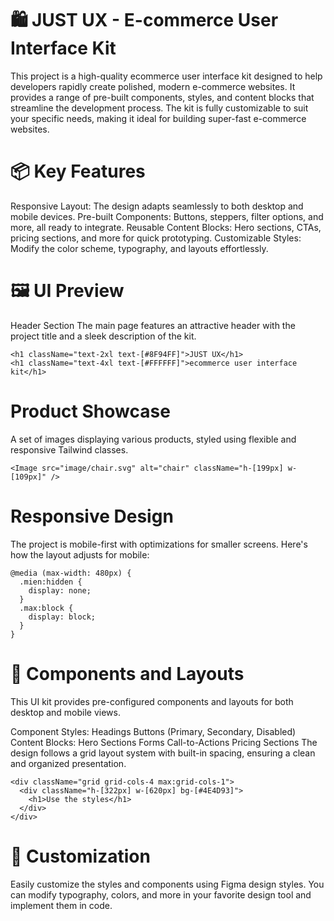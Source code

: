 
# 🛍️ JUST UX - E-commerce User Interface Kit
This project is a high-quality ecommerce user interface kit designed to help developers rapidly create polished, modern e-commerce websites. It provides a range of pre-built components, styles, and content blocks that streamline the development process. The kit is fully customizable to suit your specific needs, making it ideal for building super-fast e-commerce websites.

# 📦 Key Features
Responsive Layout: The design adapts seamlessly to both desktop and mobile devices.
Pre-built Components: Buttons, steppers, filter options, and more, all ready to integrate.
Reusable Content Blocks: Hero sections, CTAs, pricing sections, and more for quick prototyping.
Customizable Styles: Modify the color scheme, typography, and layouts effortlessly.

# 🖼️ UI Preview
Header Section
The main page features an attractive header with the project title and a sleek description of the kit.

```
<h1 className="text-2xl text-[#8F94FF]">JUST UX</h1>
<h1 className="text-4xl text-[#FFFFFF]">ecommerce user interface kit</h1>
```

# Product Showcase
A set of images displaying various products, styled using flexible and responsive Tailwind classes.

```
<Image src="image/chair.svg" alt="chair" className="h-[199px] w-[109px]" />
```

# Responsive Design
The project is mobile-first with optimizations for smaller screens. Here's how the layout adjusts for mobile:
```
@media (max-width: 480px) {
  .mien:hidden {
    display: none;
  }
  .max:block {
    display: block;
  }
}
```

# 📐 Components and Layouts
This UI kit provides pre-configured components and layouts for both desktop and mobile views.

Component Styles:
Headings
Buttons (Primary, Secondary, Disabled)
Content Blocks:
Hero Sections
Forms
Call-to-Actions
Pricing Sections
The design follows a grid layout system with built-in spacing, ensuring a clean and organized presentation.

```
<div className="grid grid-cols-4 max:grid-cols-1">
  <div className="h-[322px] w-[620px] bg-[#4E4D93]">
    <h1>Use the styles</h1>
  </div>
</div>
```

# 🌟 Customization
Easily customize the styles and components using Figma design styles. You can modify typography, colors, and more in your favorite design tool and implement them in code.
